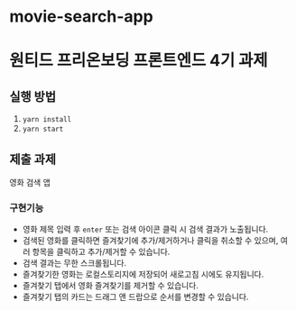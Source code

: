 # movie-search-app
# 원티드 프리온보딩 프론트엔드 4기 과제

## 실행 방법
1. `yarn install`
2. `yarn start`

## 제출 과제
영화 검색 앱

### 구현기능
- 영화 제목 입력 후 `enter` 또는 검색 아이콘 클릭 시 검색 결과가 노출됩니다.
- 검색된 영화를 클릭하면 즐겨찾기에 추가/제거하거나 클릭을 취소할 수 있으며, 여러 항목을 클릭하고 추가/제거할 수 있습니다.
- 검색 결과는 무한 스크롤됩니다.
- 즐겨찾기한 영화는 로컬스토리지에 저장되어 새로고침 시에도 유지됩니다.
- 즐겨찾기 탭에서 영화 즐겨찾기를 제거할 수 있습니다.
- 즐겨찾기 탭의 카드는 드래그 앤 드랍으로 순서를 변경할 수 있습니다.
